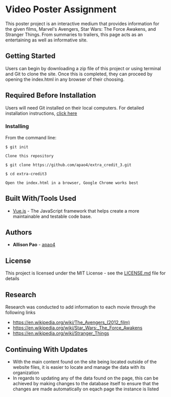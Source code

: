 # Video Poster Assignment

This poster project is an interactive medium that provides information for the given films, Marvel's Avengers, Star Wars: The Force Awakens, and Stranger Things.  From summaries to trailers, this page acts as an entertaining as well as informative site.

## Getting Started

Users can begin by downloading a zip file of this project or using terminal and Git to clone the site.  Once this is completed, they can proceed by opening the index.html in any browser of their choosing.

## Required Before Installation
Users will need Git installed on their local computers. For detailed installation instructions, [click here](https://git-scm.com/book/en/v2/Getting-Started-Installing-Git)

### Installing
From the command line:

```
$ git init
```
```
Clone this repository
```
```
$ git clone https://github.com/apao4/extra_credit_3.git
```
```
$ cd extra-credit3
```
```
Open the index.html in a browser, Google Chrome works best
```

## Built With/Tools Used

* [Vue.js](https://vuejs.org/) - The JavaScript framework that helps create a more maintainable and testable code base.


## Authors

* **Allison Pao** - [apao4](https://github.com/apao4)


## License

This project is licensed under the MIT License - see the [LICENSE.md](LICENSE.md) file for details

## Research
Research was conducted to add information to each movie through the following links

* https://en.wikipedia.org/wiki/The_Avengers_(2012_film)
* https://en.wikipedia.org/wiki/Star_Wars:_The_Force_Awakens
* https://en.wikipedia.org/wiki/Stranger_Things


## Continuing With Updates

* With the main content found on the site being located outside of the website files, it is easier to locate and manage the data with its organization
* In regards to updating any of the data found on the page, this can be achieved by making changes to the database itself to ensure that the changes are made automatically on eqach page the instance is listed

